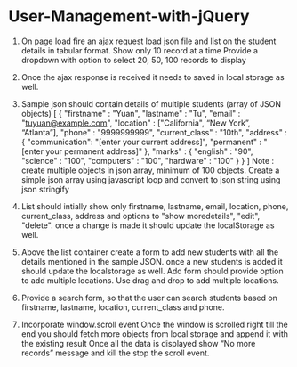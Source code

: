 # User-Management-with-jQuery



1. On page load fire an ajax request load json file and list on the student details in tabular format.
    Show only 10 record at a time
    Provide a dropdown with option to select 20, 50, 100 records to display


2. Once the ajax response is received it needs to saved in local storage as well.


3. Sample json should contain details of multiple students (array of JSON objects)
[
		{
			"firstname" : "Yuan",
			"lastname" : "Tu",
			"email" : "tuyuan@example.com",
			"location" : ["California", “New York”, “Atlanta”],
			"phone" : "9999999999",
			"current_class" : "10th",
			"address" : {
				"communication": "[enter your current address]",
				"permanent" : "[enter your permanent address]"
			},
			"marks" : {
				"english" : "90",
				"science" : "100",
				"computers" : "100",
				"hardware" : "100"
			}
		}
	]
Note : create multiple objects in json array, minimum of 100 objects. Create a simple json array using javascript loop and convert to json string using json stringify


4. List should intially show only firstname, lastname, email, location, phone, current_class, address and options to "show moredetails", "edit", "delete". once a change is made it should update the localStorage as well.


5. Above the list container create a form to add new students with all the details mentioned in the sample JSON.
    once a new students is added it should update the localstorage as well.
    Add form should provide option to add multiple locations. Use drag and drop to add multiple locations.


6. Provide a search form, so that the user can search students based on firstname, lastname, location, current_class and phone.


7. Incorporate window.scroll event
    Once the window is scrolled right till the end you should fetch more objects from local storage and append it with the existing result
    Once all the data is displayed show “No more records” message and kill the stop the scroll event.

